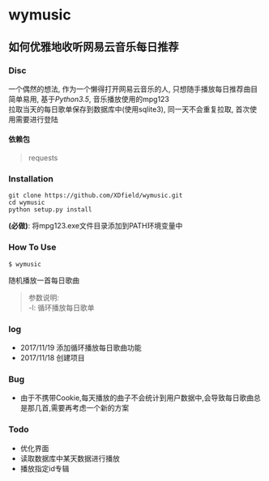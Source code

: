 # wymusic
如何优雅地收听网易云音乐每日推荐
---
### Disc  
一个偶然的想法, 作为一个懒得打开网易云音乐的人, 只想随手播放每日推荐曲目  
简单易用, 基于*Python3.5*, 音乐播放使用的mpg123  
拉取当天的每日歌单保存到数据库中(使用sqlite3), 同一天不会重复拉取, 首次使用需要进行登陆

#### 依赖包
> requests

### Installation  
```shell
git clone https://github.com/XDfield/wymusic.git
cd wymusic
python setup.py install
```  
**(必做)**: 将mpg123.exe文件目录添加到PATH环境变量中

### How To Use
```shell
$ wymusic
```  
随机播放一首每日歌曲  

> 参数说明:  
> -l: 循环播放每日歌单

### log  
* 2017/11/19 添加循环播放每日歌曲功能
* 2017/11/18 创建项目  

### Bug
* 由于不携带Cookie,每天播放的曲子不会统计到用户数据中,会导致每日歌曲总是那几首,需要再考虑一个新的方案


### Todo
* 优化界面
* 读取数据库中某天数据进行播放
* 播放指定id专辑
